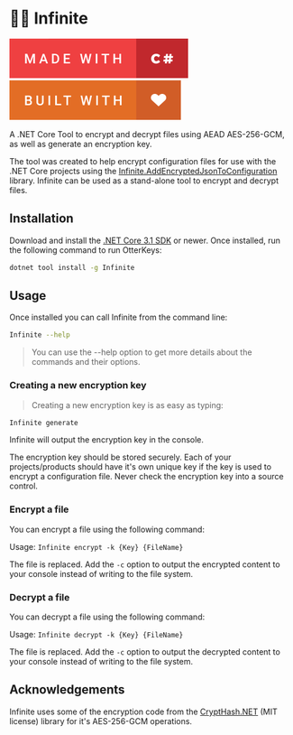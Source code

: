 # :rat::closed_lock_with_key: Infinite

![forthebadge](https://raw.githubusercontent.com/infinitesoftwaregroup/Infinite.Cipher/main/.github/images/made-with-c-sharp.svg)
![forthebadge](https://raw.githubusercontent.com/infinitesoftwaregroup/Infinite.Cipher/main/.github/images/built-with-love.svg)

A .NET Core Tool to encrypt and decrypt files using AEAD AES-256-GCM, as well as generate an encryption key.

The tool was created to help encrypt configuration files for use with the .NET Core projects using the [Infinite.AddEncryptedJsonToConfiguration](https://github.com/infinitesoftwaregroup/Infinite.AddEncryptedJsonToConfiguration.git) library. Infinite can be used as a stand-alone tool to encrypt and decrypt files.

## Installation

Download and install the [.NET Core 3.1 SDK](https://www.microsoft.com/net/download)
or newer. Once installed, run the following command to run OtterKeys:

```bash
dotnet tool install -g Infinite
```

## Usage

Once installed you can call Infinite from the command line:

```bash
Infinite --help
```

> You can use the --help option to get more details about the commands and
their options.

### Creating a new encryption key

> Creating a new encryption key is as easy as typing:

```bash
Infinite generate
```

Infinite will output the encryption key in the console.

The encryption key should be stored securely. Each of your projects/products should have it's own unique key if the key is used to encrypt a configuration file. Never check the encryption key into a source control.

### Encrypt a file

You can encrypt a file using the following command:

Usage: `Infinite encrypt -k {Key} {FileName}`

The file is replaced. Add the `-c` option to output the encrypted content to your console instead of writing to the file system.

### Decrypt a file

You can decrypt a file using the following command:

Usage: `Infinite decrypt -k {Key} {FileName}`

The file is replaced. Add the `-c` option to output the decrypted content to your console instead of writing to the file system.

## Acknowledgements

Infinite uses some of the encryption code from the [CryptHash.NET](https://github.com/alecgn/crypthash-net/) (MIT license) library for it's AES-256-GCM operations.
